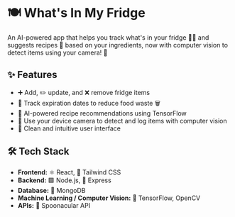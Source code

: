 # 🍽️ What's In My Fridge

An AI-powered app that helps you track what's in your fridge 🍎🥦 and suggests recipes 🍳 based on your ingredients, now with computer vision to detect items using your camera! 📸

## ✨ Features

- ➕ Add, ✏️ update, and ❌ remove fridge items
- 📅 Track expiration dates to reduce food waste 🗑️
- 🤖 AI-powered recipe recommendations using TensorFlow
- 📸 Use your device camera to detect and log items with computer vision
- 🎨 Clean and intuitive user interface

## 🛠️ Tech Stack

- **Frontend:** ⚛️ React, 🎨 Tailwind CSS
- **Backend:** 🟩 Node.js, 🚂 Express
- **Database:** 🍃 MongoDB
- **Machine Learning / Computer Vision:** 🧠 TensorFlow, OpenCV
- **APIs:** 🥄 Spoonacular API
